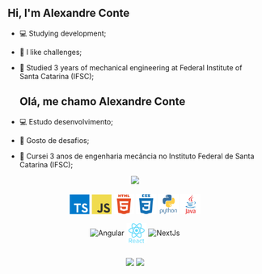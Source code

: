   ## Hi, I'm Alexandre Conte

- 💻 Studying development;
- 🎯 I like challenges;
- 🤯 Studied 3 years of mechanical engineering at Federal Institute of Santa Catarina (IFSC);

  ## Olá, me chamo Alexandre Conte

- 💻 Estudo desenvolvimento;
- 🎯 Gosto de desafios;
- 🤯 Cursei 3 anos de engenharia mecância no Instituto Federal de Santa Catarina (IFSC);

<div align="center">
  <a href="https://github.com/AlexandreContee"></a>
  <img height="160em" src="https://github-readme-stats.vercel.app/api/top-langs/?username=AlexandreContee&layout=compact&langs_count=7&theme=dracula">
</div>

<div style="display: inline_block;" align="center"><br>
  <img align="center" height="40" width="40" src="https://raw.githubusercontent.com/devicons/devicon/master/icons/typescript/typescript-plain.svg" alt="TypeScript">
  <img align="center" height="40" width="40" src="https://raw.githubusercontent.com/devicons/devicon/master/icons/javascript/javascript-original.svg" alt="JavaScript">
  <img align="center" height="40" width="40" src="https://raw.githubusercontent.com/devicons/devicon/master/icons/html5/html5-plain-wordmark.svg" alt="HTML5">
  <img align="center" height="40" width="40" src="https://raw.githubusercontent.com/devicons/devicon/master/icons/css3/css3-plain-wordmark.svg" alt="CSS3">
  <img align="center" height="40" width="40" src="https://raw.githubusercontent.com/devicons/devicon/master/icons/python/python-original-wordmark.svg" alt="Python">
  <img align="center" height="40" width="40" src="https://raw.githubusercontent.com/devicons/devicon/master/icons/java/java-original-wordmark.svg" alt="Java">
</div>

<div style="display: inline_block;" align="center"><br>
  <img align="center" height="40" src="https://angular.io/assets/images/logos/angular/logo-nav@2x.png" alt="Angular">
  <img align="center" height="40" width="40" src="https://raw.githubusercontent.com/devicons/devicon/master/icons/react/react-original-wordmark.svg" alt="React">
  <img align="center" height="40" width="40" src="https://camo.githubusercontent.com/92ec9eb7eeab7db4f5919e3205918918c42e6772562afb4112a2909c1aaaa875/68747470733a2f2f6173736574732e76657263656c2e636f6d2f696d6167652f75706c6f61642f76313630373535343338352f7265706f7369746f726965732f6e6578742d6a732f6e6578742d6c6f676f2e706e67" alt="NextJs">
</div>

  ##

<div align="center"> 
  <a href = "mailto:alexandre.conte10@gmail.com"><img src="https://img.shields.io/badge/Gmail-D14836?style=for-the-badge&logo=gmail&logoColor=white" target="_blank"></a>
  <a href="https://www.linkedin.com/in/alexandreconteprog/" target="_blank"><img src="https://img.shields.io/badge/LinkedIn-0077B5?style=for-the-badge&logo=linkedin&logoColor=white" target="_blank"></a>
</div>
